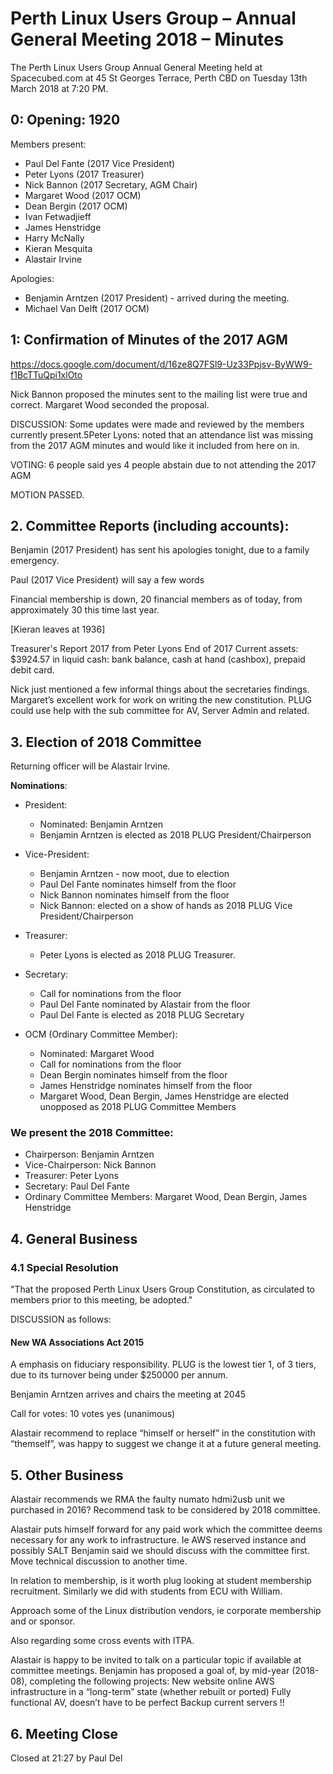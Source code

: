 # Perth Linux Users Group – Annual General Meeting 2018 – Minutes

The Perth Linux Users Group Annual General Meeting held at Spacecubed.com at 45 St Georges Terrace, Perth CBD on Tuesday 13th March 2018 at 7:20 PM.

## 0: Opening: 1920

Members present:

- Paul Del Fante (2017 Vice President)
- Peter Lyons (2017 Treasurer)
- Nick Bannon (2017 Secretary, AGM Chair)
- Margaret Wood (2017 OCM)
- Dean Bergin (2017 OCM)
- Ivan Fetwadjieff
- James Henstridge
- Harry McNally
- Kieran Mesquita
- Alastair Irvine

Apologies: 

- Benjamin Arntzen (2017 President) - arrived during the meeting.
- Michael Van Delft (2017 OCM)

## 1: Confirmation of Minutes of the 2017 AGM
https://docs.google.com/document/d/16ze8Q7FSl9-Uz33Ppjsv-ByWW9-f1BcTTuQpi1xlOto

Nick Bannon proposed the minutes sent to the mailing list were true and correct. Margaret Wood seconded the proposal.

DISCUSSION:
Some updates were made and reviewed by the members currently present.5Peter Lyons: noted that an attendance list was missing from the 2017 AGM minutes and would like it included from here on in.

VOTING:
6 people said yes
4 people abstain due to not attending the 2017 AGM

MOTION PASSED.

## 2. Committee Reports (including accounts):

Benjamin (2017 President) has sent his apologies tonight, due to a family emergency.

Paul (2017 Vice President) will say a few words

Financial membership is down, 20 financial members as of today, from approximately 30 this time last year.

[Kieran leaves at 1936]

Treasurer's Report 2017 from Peter Lyons
End of 2017 Current assets: $3924.57 in liquid cash: bank balance, cash at hand (cashbox), prepaid debit card.

Nick just mentioned a few informal things about the secretaries findings.
Margaret’s excellent work for work on writing the new constitution.
PLUG could use help with the sub committee for AV, Server Admin and related.

## 3. Election of 2018 Committee

Returning officer will be Alastair Irvine.

**Nominations**:

* President:
	* Nominated: Benjamin Arntzen
	* Benjamin Arntzen is elected as 2018 PLUG President/Chairperson

* Vice-President:  
  * Benjamin Arntzen - now moot, due to election  
  * Paul Del Fante nominates himself from the floor  
  * Nick Bannon nominates himself from the floor  
  * Nick Bannon: elected on a show of hands as 2018 PLUG Vice President/Chairperson  

* Treasurer:
  * Peter Lyons is elected as 2018 PLUG Treasurer.

* Secretary:
  * Call for nominations from the floor
  * Paul Del Fante nominated by Alastair from the floor
  * Paul Del Fante is elected as 2018 PLUG Secretary

* OCM (Ordinary Committee Member):
  * Nominated: Margaret Wood
  * Call for nominations from the floor
  * Dean Bergin nominates himself from the floor
  * James Henstridge nominates himself from the floor
  * Margaret Wood, Dean Bergin, James Henstridge are elected unopposed as 2018 PLUG Committee Members

### We present the 2018 Committee:

* Chairperson: Benjamin Arntzen
* Vice-Chairperson: Nick Bannon
* Treasurer: Peter Lyons
* Secretary: Paul Del Fante
* Ordinary Committee Members: Margaret Wood, Dean Bergin, James Henstridge

## 4. General Business

### 4.1 Special Resolution
"That the proposed Perth Linux Users Group Constitution, as circulated to members prior to this meeting, be adopted."

DISCUSSION as follows:

#### New WA Associations Act 2015
A emphasis on fiduciary responsibility.
PLUG is the lowest tier 1, of 3 tiers, due to its turnover being under $250000 per annum.

Benjamin Arntzen arrives and chairs the meeting at 2045

Call for votes:
10 votes yes (unanimous)

Alastair recommend to replace “himself or herself” in the constitution with “themself”, was happy to suggest we change it at a future general meeting. 

## 5. Other Business
Alastair recommends we RMA the faulty numato hdmi2usb unit we purchased in 2016?
Recommend task to be considered by 2018 committee.

Alastair puts himself forward for any paid work which the committee deems necessary for any work to infrastructure. Ie AWS reserved instance and possibly SALT
Benjamin said we should discuss with the committee first. Move technical discussion to another time.

In relation to membership, is it worth plug looking at student membership recruitment. Similarly we did with students from ECU with William.

Approach some of the Linux distribution vendors, ie corporate membership and or sponsor. 

Also regarding some cross events with ITPA.

Alastair is happy to be invited to talk on a particular topic if available at committee meetings.
Benjamin has proposed a goal of, by mid-year (2018-08), completing the following projects:
New website online
AWS infrastructure in a “long-term” state (whether rebuilt or ported)
Fully functional AV, doesn’t have to be perfect
Backup current servers !!

## 6. Meeting Close
Closed at 21:27 by Paul Del

